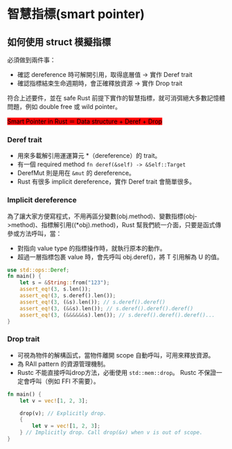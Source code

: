 # 智慧指標(smart pointer)

## 如何使用 struct 模擬指標

必須做到兩件事：

* 確認 dereference 時可解開引用，取得底層值 -> 實作 Deref trait
* 確認指標結束生命週期時，會正確釋放資源 -> 實作 Drop trait

符合上述要件，並在 safe Rust 前提下實作的智慧指標，就可消弭絕大多數記憶體問題，例如 double free 或 wild pointer。

<mark style="background-color:red;">Smart Pointer in Rust ＝ Data structure + Deref + Drop</mark>

### Deref trait

* 用來多載解引用運運算元 \*（dereference）的 trait。&#x20;
* 有一個 required method `fn deref(&self) -> &Self::Target`&#x20;
* DerefMut 則是用在 `&mut` 的 dereference。&#x20;
* Rust 有很多 implicit dereference，實作 Deref trait 會簡單很多。

### Implicit dereference

為了讓大家方便寫程式，不用再區分變數(obj.method)、變數指標(obj->method)、指標解引用((\*obj).method)，Rust 幫我們統一介面，只要是函式傳參或方法呼叫，當：

* 對指向 value type 的指標操作時，就執行原本的動作。&#x20;
* 超過一層指標包裹 value 時，會先呼叫 obj.deref()，將 T 引用解為 U 的值。

```rust
use std::ops::Deref;
fn main() {
    let s = &String::from("123");
    assert_eq!(3, s.len());
    assert_eq!(3, s.deref().len());
    assert_eq!(3, (&s).len()); // s.deref().deref()
    assert_eq!(3, (&&s).len()); // s.deref().deref().deref()
    assert_eq!(3, (&&&&&&s).len()); // s.deref().deref().deref()...
}
```

### Drop trait

* 可視為物件的解構函式，當物件離開 scope 自動呼叫，可用來釋放資源。
* 為 RAII pattern 的資源管理機制。&#x20;
* Rustc 不能直接呼叫drop方法，必衝使用 `std::mem::drop`。 Rustc 不保證一定會呼叫（例如 FFI 不需要）。

```rust
fn main() {
    let v = vec![1, 2, 3];

    drop(v); // Explicitly drop.
    {
        let v = vec![1, 2, 3];
    } // Implicitly drop. Call drop(&v) when v is out of scope.
}
```
